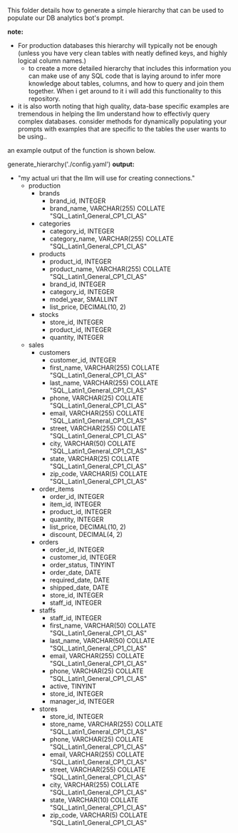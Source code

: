 This folder details how to generate a simple hierarchy that can be used to populate our DB analytics bot's prompt.

**note:**
* For production databases this hierarchy will typically not be enough (unless you have very clean tables with neatly
defined keys, and highly logical column names.)
  * to create a more detailed hierarchy that includes this information you can make use of any SQL code that is laying around 
    to infer more knowledge about tables, columns, and how to query and join them together. When i get around to it i will 
    add this functionality to this repository.
 * it is also worth noting that high quality, data-base specific examples are tremendous in helping the llm understand 
how to effectivly query complex databases. consider methods for dynamically populating your prompts with examples that are specific
to the tables the user wants to be using.. 

an example output of the function is shown below.

generate_hierarchy('./config.yaml')
**output:**
   - "my actual uri that the llm will use for creating connections."
      - production
         - brands
            - brand_id, INTEGER
            - brand_name, VARCHAR(255) COLLATE "SQL_Latin1_General_CP1_CI_AS"
         - categories
            - category_id, INTEGER
            - category_name, VARCHAR(255) COLLATE "SQL_Latin1_General_CP1_CI_AS"
         - products
            - product_id, INTEGER
            - product_name, VARCHAR(255) COLLATE "SQL_Latin1_General_CP1_CI_AS"
            - brand_id, INTEGER
            - category_id, INTEGER
            - model_year, SMALLINT
            - list_price, DECIMAL(10, 2)
         - stocks
            - store_id, INTEGER
            - product_id, INTEGER
            - quantity, INTEGER
      - sales
         - customers
            - customer_id, INTEGER
            - first_name, VARCHAR(255) COLLATE "SQL_Latin1_General_CP1_CI_AS"
            - last_name, VARCHAR(255) COLLATE "SQL_Latin1_General_CP1_CI_AS"
            - phone, VARCHAR(25) COLLATE "SQL_Latin1_General_CP1_CI_AS"
            - email, VARCHAR(255) COLLATE "SQL_Latin1_General_CP1_CI_AS"
            - street, VARCHAR(255) COLLATE "SQL_Latin1_General_CP1_CI_AS"
            - city, VARCHAR(50) COLLATE "SQL_Latin1_General_CP1_CI_AS"
            - state, VARCHAR(25) COLLATE "SQL_Latin1_General_CP1_CI_AS"
            - zip_code, VARCHAR(5) COLLATE "SQL_Latin1_General_CP1_CI_AS"
         - order_items
            - order_id, INTEGER
            - item_id, INTEGER
            - product_id, INTEGER
            - quantity, INTEGER
            - list_price, DECIMAL(10, 2)
            - discount, DECIMAL(4, 2)
         - orders
            - order_id, INTEGER
            - customer_id, INTEGER
            - order_status, TINYINT
            - order_date, DATE
            - required_date, DATE
            - shipped_date, DATE
            - store_id, INTEGER
            - staff_id, INTEGER
         - staffs
            - staff_id, INTEGER
            - first_name, VARCHAR(50) COLLATE "SQL_Latin1_General_CP1_CI_AS"
            - last_name, VARCHAR(50) COLLATE "SQL_Latin1_General_CP1_CI_AS"
            - email, VARCHAR(255) COLLATE "SQL_Latin1_General_CP1_CI_AS"
            - phone, VARCHAR(25) COLLATE "SQL_Latin1_General_CP1_CI_AS"
            - active, TINYINT
            - store_id, INTEGER
            - manager_id, INTEGER
         - stores
            - store_id, INTEGER
            - store_name, VARCHAR(255) COLLATE "SQL_Latin1_General_CP1_CI_AS"
            - phone, VARCHAR(25) COLLATE "SQL_Latin1_General_CP1_CI_AS"
            - email, VARCHAR(255) COLLATE "SQL_Latin1_General_CP1_CI_AS"
            - street, VARCHAR(255) COLLATE "SQL_Latin1_General_CP1_CI_AS"
            - city, VARCHAR(255) COLLATE "SQL_Latin1_General_CP1_CI_AS"
            - state, VARCHAR(10) COLLATE "SQL_Latin1_General_CP1_CI_AS"
            - zip_code, VARCHAR(5) COLLATE "SQL_Latin1_General_CP1_CI_AS"


